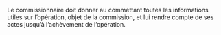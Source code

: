 Le commissionnaire doit donner au commettant toutes les informations utiles sur
l’opération, objet de la commission, et lui rendre compte de ses actes jusqu’à l’achèvement de
l’opération.